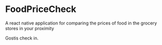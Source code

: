 # FoodPriceCheck
A react native application for comparing the prices of food in the grocery stores in your proximity

Gostis check in.
